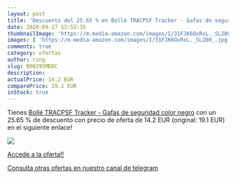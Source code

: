 ```yaml
---
layout: post
title: 'Descuento del 25.65 % en Bollé TRACPSF Tracker - Gafas de segurid'
date: 2020-09-27 12:53:15
thumbnailImage: 'https://m.media-amazon.com/images/I/31FJK6OxRxL._SL200_.jpg'
images: [ 'https://m.media-amazon.com/images/I/31FJK6OxRxL._SL200_.jpg' ]
comments: true
category: ofertas
author: ring
slug: B0029SMDOC
description:
actualPrice: 14.2 EUR
comparePrice: 19.1 EUR
inStock: true
---
```


Tienes [Bollé TRACPSF Tracker - Gafas de seguridad  color negro](https://www.amazon.com/dp/B0029SMDOC/?tag=redken08-20) con un 25.65 % de descuento con precio de oferta de 14.2 EUR (original: 19.1 EUR) en el siguiente enlace!

[![](https://m.media-amazon.com/images/I/31FJK6OxRxL._SL200_.jpg)](https://www.amazon.com/dp/B0029SMDOC/?tag=redken08-20)

[Accede a la oferta!!](https://www.amazon.com/dp/B0029SMDOC/?tag=redken08-20)

[Consulta otras ofertas en nuestro canal de telegram](https://t.me/s/ofertas25)
